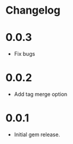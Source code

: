 Changelog
=========

0.0.3
=====

 - Fix bugs

0.0.2
=====

 - Add tag merge option

0.0.1
=====

 - Initial gem release.
